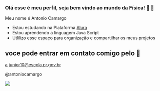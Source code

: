 ### Olá esse é meu perfil, seja bem vindo ao mundo da Física! 💙 👋

Meu nome é Antonio Camargo
- Estou estudando na Plataforma [Alura](https://www.alura.com.br/)
- Estou aprendendo a linguagem Java Script
- Utlilizo esse espaço para organização e compartilhar os meus projetos
  
## voce pode entrar em contato comigo pelo 📧

a.junior10@escola.pr.gov.br

@antoniocamargo

![](https://media.tenor.com/EibW8F4VJUkAAAAC/joke-jk.gif)
